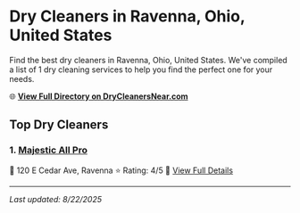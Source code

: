 # Dry Cleaners in Ravenna, Ohio, United States

Find the best dry cleaners in Ravenna, Ohio, United States. We've compiled a list of 1 dry cleaning services to help you find the perfect one for your needs.

🌐 **[View Full Directory on DryCleanersNear.com](https://drycleanersnear.com/city/US/Ohio/Ravenna)**

## Top Dry Cleaners

### 1. [Majestic All Pro](https://drycleanersnear.com/dryCleaner/6875b62e9b5c02c2ea277be2/majestic-all-pro)
📍 120 E Cedar Ave, Ravenna
⭐ Rating: 4/5
🔗 [View Full Details](https://drycleanersnear.com/dryCleaner/6875b62e9b5c02c2ea277be2/majestic-all-pro)


---

*Last updated: 8/22/2025*
